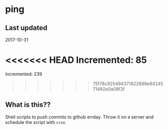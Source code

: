 # ping

## Last updated
2017-10-31

<<<<<<< HEAD
Incremented: 85
=======
Incremented: 239
>>>>>>> 75f78c925494371822899e9424571492e0a08f2f

## What is this?? 
Shell scripts to push commits to github errday. Throw it on a server and schedule the script with `cron`
